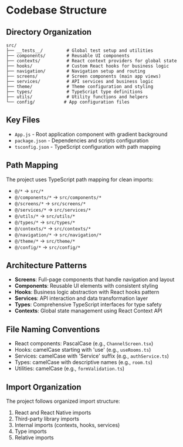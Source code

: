 # Codebase Structure

## Directory Organization

```
src/
├── __tests__/         # Global test setup and utilities
├── components/        # Reusable UI components
├── contexts/          # React context providers for global state
├── hooks/             # Custom React hooks for business logic
├── navigation/        # Navigation setup and routing
├── screens/           # Screen components (main app views)
├── services/          # API services and business logic
├── theme/             # Theme configuration and styling
├── types/             # TypeScript type definitions
├── utils/             # Utility functions and helpers
└── config/           # App configuration files
```

## Key Files
- `App.js` - Root application component with gradient background
- `package.json` - Dependencies and scripts configuration
- `tsconfig.json` - TypeScript configuration with path mapping

## Path Mapping
The project uses TypeScript path mapping for clean imports:
- `@/*` → `src/*`
- `@/components/*` → `src/components/*`
- `@/screens/*` → `src/screens/*`
- `@/services/*` → `src/services/*`
- `@/utils/*` → `src/utils/*`
- `@/types/*` → `src/types/*`
- `@/contexts/*` → `src/contexts/*`
- `@/navigation/*` → `src/navigation/*`
- `@/theme/*` → `src/theme/*`
- `@/config/*` → `src/config/*`

## Architecture Patterns
- **Screens**: Full-page components that handle navigation and layout
- **Components**: Reusable UI elements with consistent styling
- **Hooks**: Business logic abstraction with React hooks pattern
- **Services**: API interaction and data transformation layer
- **Types**: Comprehensive TypeScript interfaces for type safety
- **Contexts**: Global state management using React Context API

## File Naming Conventions
- React components: PascalCase (e.g., `ChannelScreen.tsx`)
- Hooks: camelCase starting with 'use' (e.g., `useRooms.ts`)
- Services: camelCase with 'Service' suffix (e.g., `authService.ts`)
- Types: camelCase with descriptive names (e.g., `room.ts`)
- Utilities: camelCase (e.g., `formValidation.ts`)

## Import Organization
The project follows organized import structure:
1. React and React Native imports
2. Third-party library imports
3. Internal imports (contexts, hooks, services)
4. Type imports
5. Relative imports